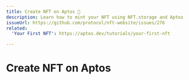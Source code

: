 ```yaml
---
title: Create NFT on Aptos 🚧
description: Learn how to mint your NFT using NFT.storage and Aptos
issueUrl: https://github.com/protocol/nft-website/issues/276
related:
  'Your First NFT': https://aptos.dev/tutorials/your-first-nft

---
```


# Create NFT on Aptos

<ContentStatus />

